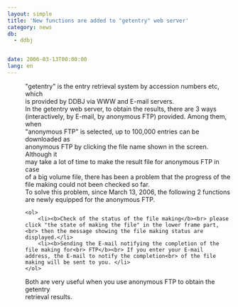 ```yaml
---
layout: simple
title: 'New functions are added to "getentry" web server'
category: news
db:
  - ddbj


date: 2006-03-13T00:00:00
lang: en
---
```


<html>
<dd>"getentry" is the entry retrieval system by accession numbers etc, which<br> is provided by DDBJ via WWW and E-mail servers.
<dd>In the getentry web server, to obtain the results, there are 3 ways<br> (interactively, by E-mail, by anonymous FTP) provided. Among them, when<br> "anonymous FTP" is selected, up to 100,000 entries can be downloaded as<br> anonymous FTP by clicking the file name shown in the screen. Although it<br> may take a lot of time to make the result file for anonymous FTP in case<br> of a big volume file, there has been a problem that the progress of the<br> file making could not been checked so far.
<dd>To solve this problem, since March 13, 2006, the following 2 functions<br> are newly equipped for the anonymous FTP.

    <ol>
        <li><b>Check of the status of the file making</b><br> please click "the state of making the file" in the lower frame part,<br> then the message showing the file making status are displayed.</li>
        <li><b>Sending the E-mail notifying the completion of the file making for<br> FTP</b><br> If you enter your E-mail address, the E-mail to notify the completion<br> of the file making will be sent to you. </li>
    </ol>
<dd>Both are very useful when you use anonymous FTP to obtain the getentry<br> retrieval results.</dd>
</dd>
</dd>
</dd>
</html>
